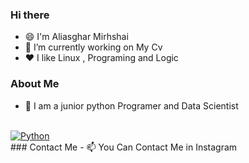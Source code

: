 ### Hi there 

<!--
**aliasgharmirhshai/aliasgharmirhshai** is a ✨ _special_ ✨ repository because its `README.md` (this file) appears on your GitHub profile.

Here are some ideas to get you started:

- 🔭 I’m currently working on ...
- 🌱 I’m currently learning ...
- 👯 I’m looking to collaborate on ...
- 🤔 I’m looking for help with ...
- 💬 Ask me about ...
- 📫 How to reach me: ...
- 😄 Pronouns: ...
- ⚡ Fun fact: ...
-->


- 😄 I'm Aliasghar Mirhshai
- 🔭 I’m currently working on  My Cv
- ❤️ I like Linux , Programing and Logic

### About Me
- 🤔 I am a junior python Programer and Data Scientist
<br>
  <a href="#">
    <img src="aliasgharmirhshai/aliasgharmirhshai/blob/main/python.svg" alt="Python" style="vertical-align:top margin:6px 4px">
  </a> 
<br>
### Contact Me
- 📫 You Can Contact Me in Instagram
  

